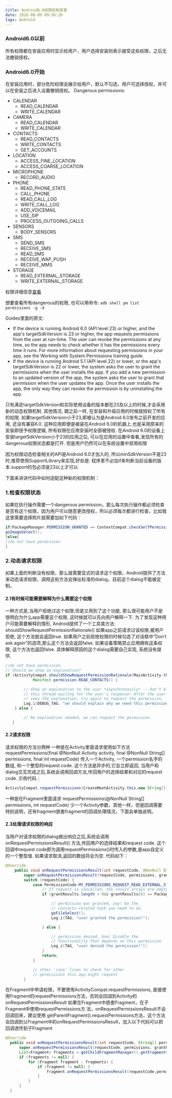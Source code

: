 ```yaml
---
title: Android6.0权限机制变更
date: 2016-08-09 09:56:28
tags: Android
---
```


### Android6.0以前
所有权限都在安装应用时显示给用户，用户选择安装则表示接受这些权限，之后无法撤销授权。

### Android6.0开始
在安装应用时，部分危险权限会展示给用户，默认不勾选，用户可选择授权，并可以在安装之后进入设置撤销授权。
Dangerous permissions:
-  CALENDAR
	*  READ_CALENDAR
	*  WRITE_CALENDAR
-  CAMERA
	*  READ_CALENDAR
	*  WRITE_CALENDAR
-  CONTACTS
	*  READ_CONTACTS
	*  WRITE_CONTACTS
	*  GET_ACCOUNTS
-  LOCATION
	*  ACCESS_FINE_LOCATION
	*  ACCESS_COARSE_LOCATION
-  MICROPHONE
	*  RECORD_AUDIO
-  PHONE
	*  READ_PHONE_STATE
	*  CALL_PHONE
	*  READ_CALL_LOG
	*  WRITE_CALL_LOG
	*  ADD_VOICEMAIL
	*  USE_SIP
	*  PROCESS_OUTGOING_CALLS
-  SENSORS
	*  BODY_SENSORS
-  SMS
	*  SEND_SMS
	*  RECEIVE_SMS
	*  READ_SMS
	*  RECEIVE_WAP_PUSH
	*  RECEIVE_MMS
-  STORAGE
	*  READ_EXTERNAL_STORAGE
	*  WRITE_EXTERNAL_STORAGE

权限详细信息[查看](https://developer.android.com/reference/android/Manifest.permission.html)

想要查看所有dangerous的权限, 也可以用命令:
`adb shell pm list permissions -g -d`

Guides里面的原文:
- If the device is running Android 6.0 (API level 23) or higher, and the app's targetSdkVersion is 23 or higher, the app requests permissions from the user at run-time. The user can revoke the permissions at any time, so the app needs to check whether it has the permissions every time it runs. For more information about requesting permissions in your app, see the Working with System Permissions training guide.
- If the device is running Android 5.1 (API level 22) or lower, or the app's targetSdkVersion is 22 or lower, the system asks the user to grant the permissions when the user installs the app. If you add a new permission to an updated version of the app, the system asks the user to grant that permission when the user updates the app. Once the user installs the app, the only way they can revoke the permission is by uninstalling the app.

只有满足targetSdkVersion和实际使用设备的版本都在23及以上的时候,才会采用新的动态权限机制. 其他情况, 跟之前一样, 在安装和升级应用的时候就授权了所有的权限.
如果targetSdkVersion小于23,即被认为是Android 6.0发布之前开发的应用, 还没有兼容6.0.
这种应用即便是被装在Android 6.0的机器上,也是采用原来的安装即授予权限逻辑, 所有权限在应用安装时全部被授权.
在Android 6.0的设备上安装targetSdkVersion小于23的应用之后, 可以在应用的设置中查看,发现所有的dangerous权限状态都是打开.
但是用户仍然可以在系统设置中禁用权限

因为权限动态检查相关的API是Android 6.0才加入的, 所以minSdkVersion不是23时,推荐使用SupportLibrary来实现,好处是: 程序里不必加if来判断当前设备的版本.support的包必须是23以上才可以.

下面来讲讲代码中如何适配这种新的权限机制：
### 1.检查权限状态
如果在执行操作需要一个dangerous permission，那么每次执行操作都必须检查是否有这个权限，因为用户可以随意更改授权，所以必须每次都进行检查，比如我这里需要选择照片就需要加如下代码：
```Java
if(PackageManager.PERMISSION_GRANTED == ContextCompat.checkSelfPermission(getActivity(), Manifest.permission.READ_EXTERNAL_STORAGE)){
goImageSelect();
}else{
//do not have permission
}
```
### 2.动态请求权限
如果上面的判断没有权限，那么就需要显式的请求这个权限，Android提供了方法来动态请求权限，调用这些方法会弹出标准的dialog，目前这个dialog不能被定制。
#### 2.1有时候可能需要解释为什么需要这个权限
一种方式是,当用户拒绝过这个权限,但是又用到了这个功能, 那么很可能用户不是很明白为什么app需要这个权限, 这时候就可以先向用户解释一下.
为了发现这种用户可能需要解释的情形, Android提供了一个工具类方法: shouldShowRequestPermissionRationale()
如果app之前请求过该权限,被用户拒绝, 这个方法就会返回true.
如果用户之前拒绝权限的时候勾选了对话框中”Don’t ask again”的选项,那么这个方法会返回false.
如果设备策略禁止应用拥有这条权限, 这个方法也返回false.
具体解释原因的这个dialog需要自己实现, 系统没有提供.

```Java
//do not have permission
// Should we show an explanation?
if (ActivityCompat.shouldShowRequestPermissionRationale(MainActivity.this,
            Manifest.permission.READ_CONTACTS)) {

        // Show an explanation to the user *asynchronously* -- don't block
        // this thread waiting for the user's response! After the user
        // sees the explanation, try again to request the permission.
        Log.i(DEBUG_TAG, "we should explain why we need this permission!");
    } else {

        // No explanation needed, we can request the permission.
   }
```
#### 2.2请求权限
请求权限的方法分两种
一种是在Activity里面请求使用如下方法
requestPermissions(final @NonNull Activity activity,
            final @NonNull String[] permissions, final int requestCode)
传入一个Activity, 一个permission名字的数组, 和一个整型的request code.
这个方法是异步的,它会立即返回, 当用户和dialog交互完成之后,系统会调用回调方法,传回用户的选择结果和对应的request code.
示例代码：
```java
ActivityCompat.requestPermissions(CreateMeetActivity.this,new String[]{Manifest.permission.READ_EXTERNAL_STORAGE}, PermissionCode.MY_PERMISSIONS_REQUEST_READ_EXTERNAL_STORAGE);
```
一种是在Fragment里面请求
requestPermissions(@NonNull String[] permissions, int requestCode)
少一个Activity参数，其他一样，但是回调需要特别说明，还有fragment嵌套fragment的回调处理情况，下面会单独说明。

#### 2.3处理请求权限的响应
当用户对请求权限的dialog做出响应之后,系统会调用onRequestPermissionsResult() 方法,传回用户的选择结果和request code.
这个回调中request code即为调用requestPermissions()时传入的参数,是app自定义的一个整型值.
如果请求取消,返回的数组将会为空.
代码如下：
```java
@Override
    public void onRequestPermissionsResult(int requestCode, @NonNull String[] permissions, @NonNull int[] grantResults) {
        super.onRequestPermissionsResult(requestCode, permissions, grantResults);
        switch (requestCode) {
            case PermissionCode.MY_PERMISSIONS_REQUEST_READ_EXTERNAL_STORAGE: {
                // If request is cancelled, the result arrays are empty.
                if (grantResults.length > 0&& grantResults[0] == PackageManager.PERMISSION_GRANTED) {

                    // permission was granted, yay! Do the
                    // contacts-related task you need to do.
                    goFileSelect();
                    Log.i(TAG, "user granted the permission!");

                } else {

                    // permission denied, boo! Disable the
                    // functionality that depends on this permission.
                    Log.i(TAG, "user denied the permission!");
                }
                return;
            }

            // other 'case' lines to check for other
            // permissions this app might request
        }
```

在Fragment中申请权限，不要使用ActivityCompat.requestPermissions, 直接使用Fragment的requestPermissions方法，否则会回调到Activity的 onRequestPermissionsResult
如果在Fragment中嵌套Fragment，在子Fragment中使用requestPermissions方 法，onRequestPermissionsResult不会回调回来，建议使用 getParentFragment().requestPermissions方法，这个方法会回调到父Fragment中的onRequestPermissionsResult，加入以下代码可以把回调透传到子Fragment

```java
@Override
  public void onRequestPermissionsResult(int requestCode, String[] permissions, int[] grantResults) {
      super.onRequestPermissionsResult(requestCode, permissions, grantResults);
      List<Fragment> fragments = getChildFragmentManager().getFragments();
      if (fragments != null) {
          for (Fragment fragment : fragments) {
              if (fragment != null) {
                  fragment.onRequestPermissionsResult(requestCode,permissions,grantResults);
              }
          }
      }
  }
```
